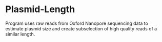 # Plasmid-Length
Program uses raw reads from Oxford Nanopore sequencing data to estimate plasmid size and create subselection of high quality reads of a similar length.


